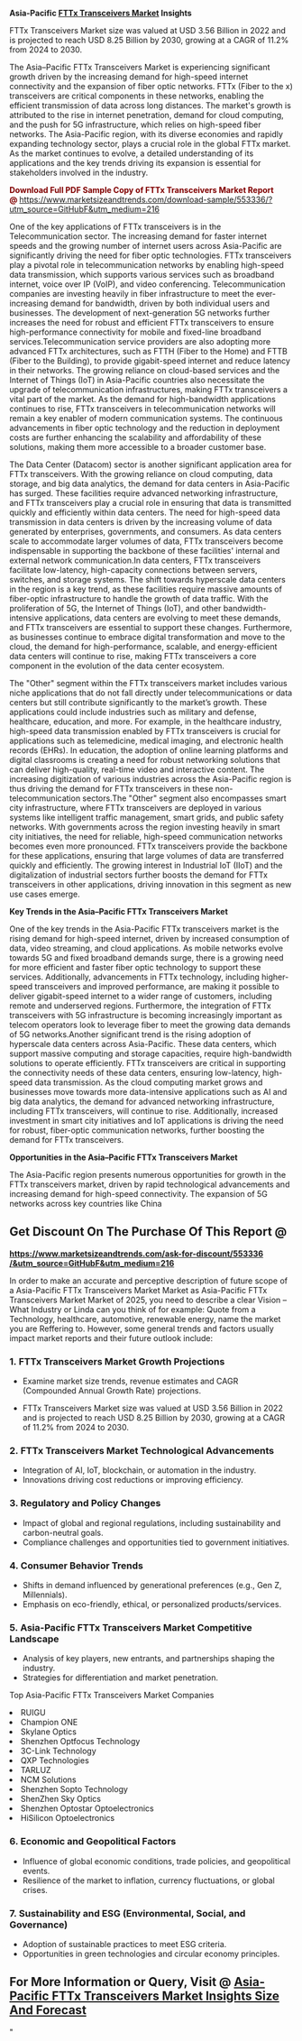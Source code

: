 <p><strong>Asia-Pacific&nbsp;<a href=""https://www.marketsizeandtrends.com/download-sample/553336/&amp;utm_source=GitHubF&amp;utm_medium=216"">FTTx Transceivers Market</a> Insights</strong></p><p>FTTx Transceivers Market size was valued at USD 3.56 Billion in 2022 and is projected to reach USD 8.25 Billion by 2030, growing at a CAGR of 11.2% from 2024 to 2030.</p><p><p>The Asia–Pacific FTTx Transceivers Market is experiencing significant growth driven by the increasing demand for high-speed internet connectivity and the expansion of fiber optic networks. FTTx (Fiber to the x) transceivers are critical components in these networks, enabling the efficient transmission of data across long distances. The market's growth is attributed to the rise in internet penetration, demand for cloud computing, and the push for 5G infrastructure, which relies on high-speed fiber networks. The Asia-Pacific region, with its diverse economies and rapidly expanding technology sector, plays a crucial role in the global FTTx market. As the market continues to evolve, a detailed understanding of its applications and the key trends driving its expansion is essential for stakeholders involved in the industry. <p><strong><span style="color: #800000;">Download Full PDF Sample Copy of FTTx Transceivers Market Report @</span>&nbsp;</strong><a href="https://www.marketsizeandtrends.com/download-sample/553336/?utm_source=GitHubF&amp;utm_medium=216" target="_blank">https://www.marketsizeandtrends.com/download-sample/553336/?utm_source=GitHubF&amp;utm_medium=216</a></p>One of the key applications of FTTx transceivers is in the Telecommunication sector. The increasing demand for faster internet speeds and the growing number of internet users across Asia-Pacific are significantly driving the need for fiber optic technologies. FTTx transceivers play a pivotal role in telecommunication networks by enabling high-speed data transmission, which supports various services such as broadband internet, voice over IP (VoIP), and video conferencing. Telecommunication companies are investing heavily in fiber infrastructure to meet the ever-increasing demand for bandwidth, driven by both individual users and businesses. The development of next-generation 5G networks further increases the need for robust and efficient FTTx transceivers to ensure high-performance connectivity for mobile and fixed-line broadband services.Telecommunication service providers are also adopting more advanced FTTx architectures, such as FTTH (Fiber to the Home) and FTTB (Fiber to the Building), to provide gigabit-speed internet and reduce latency in their networks. The growing reliance on cloud-based services and the Internet of Things (IoT) in Asia-Pacific countries also necessitate the upgrade of telecommunication infrastructures, making FTTx transceivers a vital part of the market. As the demand for high-bandwidth applications continues to rise, FTTx transceivers in telecommunication networks will remain a key enabler of modern communication systems. The continuous advancements in fiber optic technology and the reduction in deployment costs are further enhancing the scalability and affordability of these solutions, making them more accessible to a broader customer base.<p>The Data Center (Datacom) sector is another significant application area for FTTx transceivers. With the growing reliance on cloud computing, data storage, and big data analytics, the demand for data centers in Asia-Pacific has surged. These facilities require advanced networking infrastructure, and FTTx transceivers play a crucial role in ensuring that data is transmitted quickly and efficiently within data centers. The need for high-speed data transmission in data centers is driven by the increasing volume of data generated by enterprises, governments, and consumers. As data centers scale to accommodate larger volumes of data, FTTx transceivers become indispensable in supporting the backbone of these facilities' internal and external network communication.In data centers, FTTx transceivers facilitate low-latency, high-capacity connections between servers, switches, and storage systems. The shift towards hyperscale data centers in the region is a key trend, as these facilities require massive amounts of fiber-optic infrastructure to handle the growth of data traffic. With the proliferation of 5G, the Internet of Things (IoT), and other bandwidth-intensive applications, data centers are evolving to meet these demands, and FTTx transceivers are essential to support these changes. Furthermore, as businesses continue to embrace digital transformation and move to the cloud, the demand for high-performance, scalable, and energy-efficient data centers will continue to rise, making FTTx transceivers a core component in the evolution of the data center ecosystem.<p>The "Other" segment within the FTTx transceivers market includes various niche applications that do not fall directly under telecommunications or data centers but still contribute significantly to the market’s growth. These applications could include industries such as military and defense, healthcare, education, and more. For example, in the healthcare industry, high-speed data transmission enabled by FTTx transceivers is crucial for applications such as telemedicine, medical imaging, and electronic health records (EHRs). In education, the adoption of online learning platforms and digital classrooms is creating a need for robust networking solutions that can deliver high-quality, real-time video and interactive content. The increasing digitization of various industries across the Asia-Pacific region is thus driving the demand for FTTx transceivers in these non-telecommunication sectors.The "Other" segment also encompasses smart city infrastructure, where FTTx transceivers are deployed in various systems like intelligent traffic management, smart grids, and public safety networks. With governments across the region investing heavily in smart city initiatives, the need for reliable, high-speed communication networks becomes even more pronounced. FTTx transceivers provide the backbone for these applications, ensuring that large volumes of data are transferred quickly and efficiently. The growing interest in Industrial IoT (IIoT) and the digitalization of industrial sectors further boosts the demand for FTTx transceivers in other applications, driving innovation in this segment as new use cases emerge.<p><strong>Key Trends in the Asia–Pacific FTTx Transceivers Market</strong></p><p>One of the key trends in the Asia-Pacific FTTx transceivers market is the rising demand for high-speed internet, driven by increased consumption of data, video streaming, and cloud applications. As mobile networks evolve towards 5G and fixed broadband demands surge, there is a growing need for more efficient and faster fiber optic technology to support these services. Additionally, advancements in FTTx technology, including higher-speed transceivers and improved performance, are making it possible to deliver gigabit-speed internet to a wider range of customers, including remote and underserved regions. Furthermore, the integration of FTTx transceivers with 5G infrastructure is becoming increasingly important as telecom operators look to leverage fiber to meet the growing data demands of 5G networks.Another significant trend is the rising adoption of hyperscale data centers across Asia-Pacific. These data centers, which support massive computing and storage capacities, require high-bandwidth solutions to operate efficiently. FTTx transceivers are critical in supporting the connectivity needs of these data centers, ensuring low-latency, high-speed data transmission. As the cloud computing market grows and businesses move towards more data-intensive applications such as AI and big data analytics, the demand for advanced networking infrastructure, including FTTx transceivers, will continue to rise. Additionally, increased investment in smart city initiatives and IoT applications is driving the need for robust, fiber-optic communication networks, further boosting the demand for FTTx transceivers.<p><strong>Opportunities in the Asia–Pacific FTTx Transceivers Market</strong></p><p>The Asia-Pacific region presents numerous opportunities for growth in the FTTx transceivers market, driven by rapid technological advancements and increasing demand for high-speed connectivity. The expansion of 5G networks across key countries like China</p><h2><strong>Get Discount On The Purchase Of This Report @&nbsp;</strong></h2><p><strong><a href=""https://www.marketsizeandtrends.com/ask-for-discount/553336/&amp;utm_source=GitHubF&amp;utm_medium=216"" target=""_blank"">https://www.marketsizeandtrends.com/ask-for-discount/553336<br />/&amp;utm_source=GitHubF&amp;utm_medium=216</a></strong></p><p>In order to make an accurate and perceptive description of future scope of a Asia-Pacific&nbsp;FTTx Transceivers Market Market as Asia-Pacific&nbsp;FTTx Transceivers Market Market of 2025, you need to describe a clear Vision &ndash; What Industry or Linda can you think of for example: Quote from a Technology, healthcare, automotive, renewable energy, name the market you are Reffering to. However, some general trends and factors usually impact market reports and their future outlook include:</p><h3>1.&nbsp;<strong>FTTx Transceivers Market Growth Projections</strong></h3><ul><li>Examine market size trends, revenue estimates and CAGR (Compounded Annual Growth Rate) projections.</li><li><p>FTTx Transceivers Market size was valued at USD 3.56 Billion in 2022 and is projected to reach USD 8.25 Billion by 2030, growing at a CAGR of 11.2% from 2024 to 2030.</p></li></ul><h3>2.&nbsp;<strong>FTTx Transceivers Market Technological Advancements</strong></h3><ul><li>Integration of AI, IoT, blockchain, or automation in the industry.</li><li>Innovations driving cost reductions or improving efficiency.</li></ul><h3>3.&nbsp;<strong>Regulatory and Policy Changes</strong></h3><ul><li>Impact of global and regional regulations, including sustainability and carbon-neutral goals.</li><li>Compliance challenges and opportunities tied to government initiatives.</li></ul><h3>4.&nbsp;<strong>Consumer Behavior Trends</strong></h3><ul><li>Shifts in demand influenced by generational preferences (e.g., Gen Z, Millennials).</li><li>Emphasis on eco-friendly, ethical, or personalized products/services.</li></ul><h3>5.&nbsp;<strong>Asia-Pacific FTTx Transceivers Market Competitive Landscape</strong></h3><ul><li>Analysis of key players, new entrants, and partnerships shaping the industry.</li><li>Strategies for differentiation and market penetration.</li></ul><p data-pm-slice=""1 1 []"">Top Asia-Pacific FTTx Transceivers Market Companies</p><div data-test-id=""""><p><li>RUIGU</li><li> Champion ONE</li><li> Skylane Optics</li><li> Shenzhen Optfocus Technology</li><li> 3C-Link Technology</li><li> QXP Technologies</li><li> TARLUZ</li><li> NCM Solutions</li><li> Shenzhen Sopto Technology</li><li> ShenZhen Sky Optics</li><li> Shenzhen Optostar Optoelectronics</li><li> HiSilicon Optoelectronics</li></p></div><h3>6.&nbsp;<strong>Economic and Geopolitical Factors</strong></h3><ul><li>Influence of global economic conditions, trade policies, and geopolitical events.</li><li>Resilience of the market to inflation, currency fluctuations, or global crises.</li></ul><h3>7.&nbsp;<strong>Sustainability and ESG (Environmental, Social, and Governance)</strong></h3><ul><li>Adoption of sustainable practices to meet ESG criteria.</li><li>Opportunities in green technologies and circular economy principles.</li></ul><h2><strong>For More Information or Query, Visit @&nbsp;</strong><a href=""https://www.verifiedmarketreports.com/product/fttx-transceivers-market/"" target=""_blank"">Asia-Pacific FTTx Transceivers Market Insights Size And Forecast</a></h2>"
